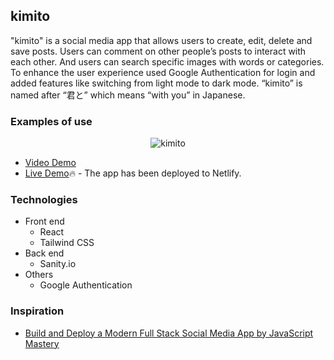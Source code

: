 ## kimito
"kimito" is a social media app that allows users to create, edit, delete and save posts. Users can comment on other people’s posts to interact with each other. And users can search specific images with words or categories. To enhance the user experience used Google Authentication for login and added features like switching from light mode to dark mode. “kimito” is named after “君と” which means “with you” in Japanese.

### Examples of use
<p align="center">
  <img src="./kimito.gif" alt="kimito" />
</p>

* [Video Demo](https://youtu.be/HGtpXrDt2ns)
* [Live Demo](https://kimito.netlify.app)🔥 - The app has been deployed to Netlify.

### Technologies
* Front end
  * React
  * Tailwind CSS
* Back end
  * Sanity.io
* Others
  * Google Authentication

### Inspiration
* [Build and Deploy a Modern Full Stack Social Media App by JavaScript Mastery](https://youtu.be/1RHDhtbqo94)